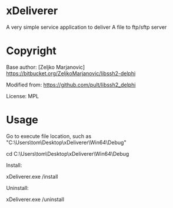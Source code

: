 # xDeliverer
A very simple service application to deliver A file to ftp/sftp server

# Copyright
Base author: [Zeljko Marjanovic] https://bitbucket.org/ZeljkoMarjanovic/libssh2-delphi

Modified from: https://github.com/pult/libssh2_delphi

License: MPL

# Usage
Go to execute file location, such as "C:\Users\tom\Desktop\xDeliverer\Win64\Debug"

cd C:\Users\tom\Desktop\xDeliverer\Win64\Debug


Install:

xDeliverer.exe /install


Uninstall:

xDeliverer.exe /uninstall

